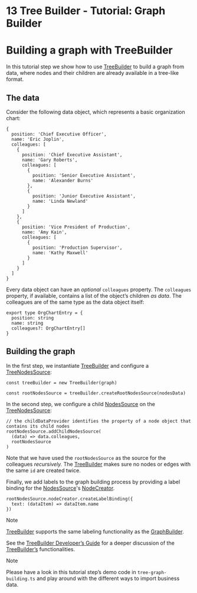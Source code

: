 <!--
 //////////////////////////////////////////////////////////////////////////////
 // @license
 // This file is part of yFiles for HTML 2.6.0.3.
 // Use is subject to license terms.
 //
 // Copyright (c) 2000-2024 by yWorks GmbH, Vor dem Kreuzberg 28,
 // 72070 Tuebingen, Germany. All rights reserved.
 //
 //////////////////////////////////////////////////////////////////////////////
-->
# 13 Tree Builder - Tutorial: Graph Builder

# Building a graph with TreeBuilder

In this tutorial step we show how to use [TreeBuilder](https://docs.yworks.com/yfileshtml/#/api/TreeBuilder) to build a graph from data, where nodes and their children are already available in a tree-like format.

## The data

Consider the following data object, which represents a basic organization chart:

```
{
  position: 'Chief Executive Officer',
  name: 'Eric Joplin',
  colleagues: [
    {
      position: 'Chief Executive Assistant',
      name: 'Gary Roberts',
      colleagues: [
        {
          position: 'Senior Executive Assistant',
          name: 'Alexander Burns'
        },
        {
          position: 'Junior Executive Assistant',
          name: 'Linda Newland'
        }
      ]
    },
    {
      position: 'Vice President of Production',
      name: 'Amy Kain',
      colleagues: [
        {
          position: 'Production Supervisor',
          name: 'Kathy Maxwell'
        }
      ]
    }
  ]
}
```

Every data object can have an _optional_ `colleagues` property. The `colleagues` property, if available, contains a list of the object’s children _as_ _data_. The colleagues are of the same type as the data object itself:

```
export type OrgChartEntry = {
  position: string
  name: string
  colleagues?: OrgChartEntry[]
}
```

## Building the graph

In the first step, we instantiate [TreeBuilder](https://docs.yworks.com/yfileshtml/#/api/TreeBuilder) and configure a [TreeNodesSource](https://docs.yworks.com/yfileshtml/#/api/TreeNodesSource):

```
const treeBuilder = new TreeBuilder(graph)

const rootNodesSource = treeBuilder.createRootNodesSource(nodesData)
```

In the second step, we configure a child [NodesSource](https://docs.yworks.com/yfileshtml/#/api/NodesSource) on the [TreeNodesSource](https://docs.yworks.com/yfileshtml/#/api/TreeNodesSource):

```
// the childDataProvider identifies the property of a node object that contains its child nodes
rootNodesSource.addChildNodesSource(
  (data) => data.colleagues,
  rootNodesSource
)
```

Note that we have used the `rootNodesSource` as the source for the colleagues _recursively._ The [TreeBuilder](https://docs.yworks.com/yfileshtml/#/api/TreeBuilder) makes sure no nodes or edges with the same `id` are created twice.

Finally, we add labels to the graph building process by providing a label binding for the [NodesSource](https://docs.yworks.com/yfileshtml/#/api/NodesSource)'s [NodeCreator](https://docs.yworks.com/yfileshtml/#/api/NodeCreator).

```
rootNodesSource.nodeCreator.createLabelBinding({
  text: (dataItem) => dataItem.name
})
```

Note

[TreeBuilder](https://docs.yworks.com/yfileshtml/#/api/TreeBuilder) supports the same labeling functionality as the [GraphBuilder](https://docs.yworks.com/yfileshtml/#/api/GraphBuilder).

See the [TreeBuilder Developer’s Guide](https://docs.yworks.com/yfileshtml/#/dguide/graph_builder-TreeBuilder) for a deeper discussion of the [TreeBuilder’s](https://docs.yworks.com/yfileshtml/#/api/TreeBuilder) functionalities.

Note

Please have a look in this tutorial step’s demo code in `tree-graph-building.ts` and play around with the different ways to import business data.
